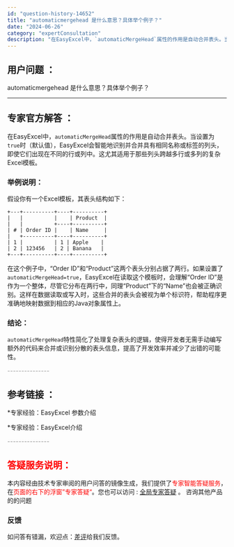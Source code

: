 ```yaml
---
id: "question-history-14652"
title: "automaticmergehead 是什么意思？具体举个例子？"
date: "2024-06-26"
category: "expertConsultation"
description: "在EasyExcel中，`automaticMergeHead`属性的作用是自动合并表头。当设置为`true`时（默认值），EasyExcel会智能地识别并合并具有相同名称或标签的列头，即使它们出现在不同的行或列中。这尤其适用于那些列头跨越多行或多列的复杂Excel模板。### 举例说明：假设你有一"
---
```


## 用户问题 ： 
 automaticmergehead 是什么意思？具体举个例子？  

---------------
## 专家官方解答 ：

在EasyExcel中，`automaticMergeHead`属性的作用是自动合并表头。当设置为`true`时（默认值），EasyExcel会智能地识别并合并具有相同名称或标签的列头，即使它们出现在不同的行或列中。这尤其适用于那些列头跨越多行或多列的复杂Excel模板。

### 举例说明：

假设你有一个Excel模板，其表头结构如下：

```
+---+----------+----+----------+
|   |          |    | Product  |
|   |          +----+----------+
| # | Order ID |    | Name     |
|   +----------+----+----------+
| 1 |          | 1 | Apple    |
| 2 | 123456   | 2 | Banana   |
+---+----------+----+----------+
```

在这个例子中，“Order ID”和“Product”这两个表头分别占据了两行。如果设置了`automaticMergeHead=true`，EasyExcel在读取这个模板时，会理解“Order ID”是作为一个整体，尽管它分布在两行中，同理“Product”下的“Name”也会被正确识别。这样在数据读取或写入时，这些合并的表头会被视为单个标识符，帮助程序更准确地映射数据到相应的Java对象属性上。

### 结论：

`automaticMergeHead`特性简化了处理复杂表头的逻辑，使得开发者无需手动编写额外的代码来合并或识别分散的表头信息，提高了开发效率并减少了出错的可能性。


<font color="#949494">---------------</font> 


## 参考链接 ：

*专家经验：EasyExcel 参数介绍 
 
 *专家经验：EasyExcel介绍 


 <font color="#949494">---------------</font> 
 


## <font color="#FF0000">答疑服务说明：</font> 

本内容经由技术专家审阅的用户问答的镜像生成，我们提供了<font color="#FF0000">专家智能答疑服务</font>，在<font color="#FF0000">页面的右下的浮窗”专家答疑“</font>。您也可以访问 : [全局专家答疑](https://answer.opensource.alibaba.com/docs/intro) 。 咨询其他产品的的问题

### 反馈
如问答有错漏，欢迎点：[差评](https://ai.nacos.io/user/feedbackByEnhancerGradePOJOID?enhancerGradePOJOId=15902)给我们反馈。
